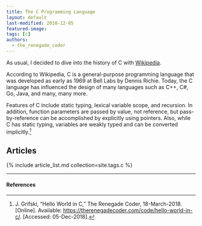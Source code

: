 ```yaml
---
title: The C Programming Language
layout: default
last-modified: 2018-12-05
featured-image:
tags: [c]
authors:
  - the_renegade_coder
---
```


As usual, I decided to dive into the history of C with [Wikipedia][1].

According to Wikipedia, C is a general-purpose programming language that 
was developed as early as 1969 at Bell Labs by Dennis Richie. Today, the 
C language has influenced the design of many languages such as C++, C#, 
Go, Java, and many, many more.

Features of C include static typing, lexical variable scope, and recursion. 
In addition, function parameters are passed by value, not reference, but 
pass-by-reference can be accomplished by explicitly using pointers. Also, 
while C has static typing, variables are weakly typed and can be converted implicitly.[^1]

## Articles

{% include article_list.md collection=site.tags.c %}

---

#### References

[^1]: J. Grifski, “Hello World in C,” The Renegade Coder, 18-March-2018. [Online]. Available: <https://therenegadecoder.com/code/hello-world-in-c/>. [Accessed: 05-Dec-2018].

[1]: https://en.wikipedia.org/wiki/C_(programming_language)
